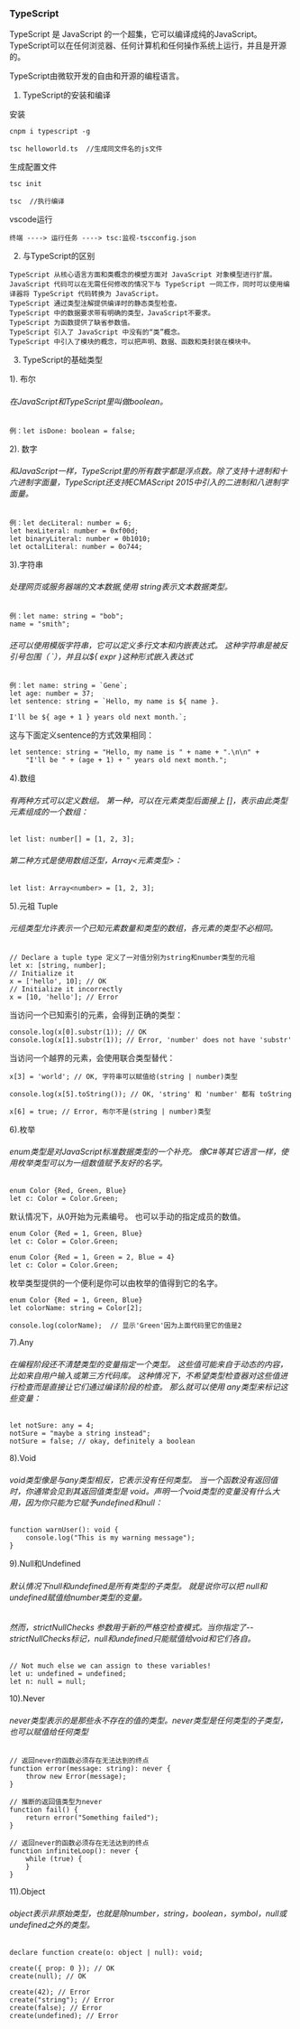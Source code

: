 ### TypeScript
TypeScript 是 JavaScript 的一个超集，它可以编译成纯的JavaScript。TypeScript可以在任何浏览器、任何计算机和任何操作系统上运行，并且是开源的。

TypeScript由微软开发的自由和开源的编程语言。
1. TypeScript的安装和编译

安装
```
cnpm i typescript -g

tsc helloworld.ts  //生成同文件名的js文件
```
生成配置文件
```
tsc init

tsc  //执行编译
```
vscode运行
```
终端 ----> 运行任务 ----> tsc:监视-tscconfig.json
```
2. 与TypeScript的区别
```
TypeScript 从核心语言方面和类概念的模塑方面对 JavaScript 对象模型进行扩展。
JavaScript 代码可以在无需任何修改的情况下与 TypeScript 一同工作，同时可以使用编译器将 TypeScript 代码转换为 JavaScript。
TypeScript 通过类型注解提供编译时的静态类型检查。
TypeScript 中的数据要求带有明确的类型，JavaScript不要求。
TypeScript 为函数提供了缺省参数值。
TypeScript 引入了 JavaScript 中没有的“类”概念。
TypeScript 中引入了模块的概念，可以把声明、数据、函数和类封装在模块中。
```

3. TypeScript的基础类型

1). 布尔
###### 在JavaScript和TypeScript里叫做boolean。
```
例：let isDone: boolean = false;
```
2). 数字
###### 和JavaScript一样，TypeScript里的所有数字都是浮点数。除了支持十进制和十六进制字面量，TypeScript还支持ECMAScript 2015中引入的二进制和八进制字面量。
```
例：let decLiteral: number = 6;
let hexLiteral: number = 0xf00d;
let binaryLiteral: number = 0b1010;
let octalLiteral: number = 0o744;
```
3).字符串
###### 处理网页或服务器端的文本数据,使用 string表示文本数据类型。
```
例：let name: string = "bob";
name = "smith";
```
###### 还可以使用模版字符串，它可以定义多行文本和内嵌表达式。 这种字符串是被反引号包围（ `），并且以${ expr }这种形式嵌入表达式
```
例：let name: string = `Gene`;
let age: number = 37;
let sentence: string = `Hello, my name is ${ name }.

I'll be ${ age + 1 } years old next month.`;
```
这与下面定义sentence的方式效果相同：
```
let sentence: string = "Hello, my name is " + name + ".\n\n" +
    "I'll be " + (age + 1) + " years old next month.";
```
4).数组
###### 有两种方式可以定义数组。 第一种，可以在元素类型后面接上 []，表示由此类型元素组成的一个数组：
```
let list: number[] = [1, 2, 3];
```
###### 第二种方式是使用数组泛型，Array<元素类型>：
```
let list: Array<number> = [1, 2, 3];
```
5).元祖 Tuple
###### 元组类型允许表示一个已知元素数量和类型的数组，各元素的类型不必相同。
```
// Declare a tuple type 定义了一对值分别为string和number类型的元祖
let x: [string, number];
// Initialize it
x = ['hello', 10]; // OK
// Initialize it incorrectly
x = [10, 'hello']; // Error
```
当访问一个已知索引的元素，会得到正确的类型：
```
console.log(x[0].substr(1)); // OK
console.log(x[1].substr(1)); // Error, 'number' does not have 'substr'
```
当访问一个越界的元素，会使用联合类型替代：
```
x[3] = 'world'; // OK, 字符串可以赋值给(string | number)类型

console.log(x[5].toString()); // OK, 'string' 和 'number' 都有 toString

x[6] = true; // Error, 布尔不是(string | number)类型
```
6).枚举
###### enum类型是对JavaScript标准数据类型的一个补充。 像C#等其它语言一样，使用枚举类型可以为一组数值赋予友好的名字。
```
enum Color {Red, Green, Blue}
let c: Color = Color.Green;
```
默认情况下，从0开始为元素编号。 也可以手动的指定成员的数值。
```
enum Color {Red = 1, Green, Blue}
let c: Color = Color.Green;

enum Color {Red = 1, Green = 2, Blue = 4}
let c: Color = Color.Green;
```
枚举类型提供的一个便利是你可以由枚举的值得到它的名字。
```
enum Color {Red = 1, Green, Blue}
let colorName: string = Color[2];

console.log(colorName);  // 显示'Green'因为上面代码里它的值是2
```
7).Any
###### 在编程阶段还不清楚类型的变量指定一个类型。 这些值可能来自于动态的内容，比如来自用户输入或第三方代码库。 这种情况下，不希望类型检查器对这些值进行检查而是直接让它们通过编译阶段的检查。 那么就可以使用 any类型来标记这些变量：
```
let notSure: any = 4;
notSure = "maybe a string instead";
notSure = false; // okay, definitely a boolean
```
8).Void
###### void类型像是与any类型相反，它表示没有任何类型。 当一个函数没有返回值时，你通常会见到其返回值类型是 void。声明一个void类型的变量没有什么大用，因为你只能为它赋予undefined和null：
```
function warnUser(): void {
    console.log("This is my warning message");
}
```
9).Null和Undefined
###### 默认情况下null和undefined是所有类型的子类型。 就是说你可以把 null和undefined赋值给number类型的变量。
###### 然而，strictNullChecks 参数用于新的严格空检查模式。当你指定了--strictNullChecks标记，null和undefined只能赋值给void和它们各自。
```
// Not much else we can assign to these variables!
let u: undefined = undefined;
let n: null = null;
```
10).Never
###### never类型表示的是那些永不存在的值的类型。never类型是任何类型的子类型，也可以赋值给任何类型
```
// 返回never的函数必须存在无法达到的终点
function error(message: string): never {
    throw new Error(message);
}

// 推断的返回值类型为never
function fail() {
    return error("Something failed");
}

// 返回never的函数必须存在无法达到的终点
function infiniteLoop(): never {
    while (true) {
    }
}
```
11).Object
###### object表示非原始类型，也就是除number，string，boolean，symbol，null或undefined之外的类型。
```
declare function create(o: object | null): void;

create({ prop: 0 }); // OK
create(null); // OK

create(42); // Error
create("string"); // Error
create(false); // Error
create(undefined); // Error
```
